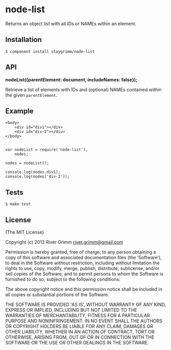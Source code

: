 node-list
===

Returns an object list with all IDs or NAMEs within an element.

Installation
---

    $ component install staygrimm/node-list

API
---

**nodeList({parentElement: document, includeNames: false});**

Retrieve a list of elements with IDs and (optional) NAMEs contained within the given `parentElement`.

Example
---
    <body>
        <div id="div1"></div>
        <div id="div-2"></div>
    </body>


    var nodeList = require('node-list'),
        nodes;

    nodes = nodeList();

    console.log(nodes.div1);
    console.log(nodes['div-2']);

Tests
---

    $ make test


License
---

(The MIT License)

Copyright (c) 2013 River Grimm river.grimm@gmail.com

Permission is hereby granted, free of charge, to any person obtaining a copy of this software and associated documentation files (the 'Software'), to deal in the Software without restriction, including without limitation the rights to use, copy, modify, merge, publish, distribute, sublicense, and/or sell copies of the Software, and to permit persons to whom the Software is furnished to do so, subject to the following conditions:

The above copyright notice and this permission notice shall be included in all copies or substantial portions of the Software.

THE SOFTWARE IS PROVIDED 'AS IS', WITHOUT WARRANTY OF ANY KIND, EXPRESS OR IMPLIED, INCLUDING BUT NOT LIMITED TO THE WARRANTIES OF MERCHANTABILITY, FITNESS FOR A PARTICULAR PURPOSE AND NONINFRINGEMENT. IN NO EVENT SHALL THE AUTHORS OR COPYRIGHT HOLDERS BE LIABLE FOR ANY CLAIM, DAMAGES OR OTHER LIABILITY, WHETHER IN AN ACTION OF CONTRACT, TORT OR OTHERWISE, ARISING FROM, OUT OF OR IN CONNECTION WITH THE SOFTWARE OR THE USE OR OTHER DEALINGS IN THE SOFTWARE.
